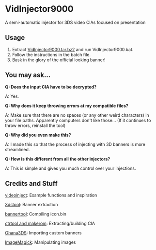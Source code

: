 # VidInjector9000
A semi-automatic injector for 3DS video CIAs focused on presentation

Usage
--
1. Extract [VidInjector9000.tar.bz2](https://github.com/FoofooTheGuy/VidInjector9000/releases/latest/download/VidInjector9000.tar.bz2) and run VidInjector9000.bat.
2. Follow the instructions in the batch file.
3. Bask in the glory of the official looking banner!

You may ask...
--

**Q: Does the input CIA have to be decrypted?**

A: Yes.

**Q: Why does it keep throwing errors at my compatible files?**

A: Make sure that there are no spaces (or any other weird characters) in your file paths. Apparently computers don't like those... (If it continues to throw errors, reinstall the tool)

**Q: Why did you even make this?**

A: I made this so that the process of injecting with 3D banners is more streamlined.

**Q: How is this different from all the other injectors?**

A: This is simple and gives you much control over your injections.

Credits and Stuff
--
[videoinject](https://github.com/ihaveamac/videoinject): Example functions and inspiration

[3dstool](https://github.com/dnasdw/3dstool): Banner extraction

[bannertool](https://github.com/Steveice10/bannertool): Compiling icon.bin

[ctrtool and makerom](https://github.com/3DSGuy/Project_CTR): Extracting/building CIA

[Ohana3DS](https://github.com/dnasdw/Ohana3DS): Importing custom banners

[ImageMagick](https://imagemagick.org/): Manipulating images
